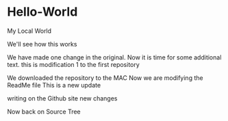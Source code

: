 # Hello-World
My Local World

We'll see how this works

We have made one change in the original.
Now it is time for some additional text.
this is modification 1 to the first repository

We downloaded the repository to the MAC
Now we are modifying the ReadMe file
This is a new update

writing on the Github site new changes

Now back on Source Tree


